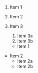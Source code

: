 1. Item 1
2. Item 2
3. Item 3
   1. Item 3a
   2. Item 3b
   
   
   
   * Item 1
* Item 2
  * Item 2a
  * Item 2b
